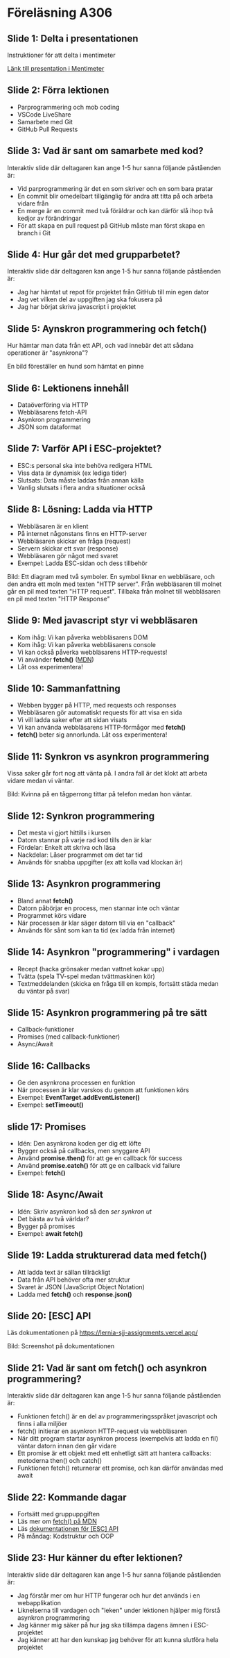 # Föreläsning A306

## Slide 1: Delta i presentationen
Instruktioner för att delta i mentimeter

[Länk till presentation i Mentimeter](https://www.menti.com/almbeu1k2ig2)

## Slide 2: Förra lektionen
* Parprogrammering och mob coding
* VSCode LiveShare
* Samarbete med Git
* GitHub Pull Requests

## Slide 3: Vad är sant om samarbete med kod?
Interaktiv slide där deltagaren kan ange 1-5 hur sanna följande påståenden är:

* Vid parprogrammering är det en som skriver och en som bara pratar
* En commit blir omedelbart tillgänglig för andra att titta på och arbeta vidare från
* En merge är en commit med två föräldrar och kan därför slå ihop två kedjor av förändringar
* För att skapa en pull request på GitHub måste man först skapa en branch i Git

## Slide 4: Hur går det med grupparbetet?
Interaktiv slide där deltagaren kan ange 1-5 hur sanna följande påståenden är:

* Jag har hämtat ut repot för projektet från GitHub till min egen dator
* Jag vet vilken del av uppgiften jag ska fokusera på
* Jag har börjat skriva javascript i projektet

## Slide 5: Aynskron programmering och fetch()
Hur hämtar man data från ett API, och vad innebär det att sådana operationer är "asynkrona"?

En bild föreställer en hund som hämtat en pinne

## Slide 6: Lektionens innehåll
* Dataöverföring via HTTP
* Webbläsarens fetch-API
* Asynkron programmering
* JSON som dataformat

## Slide 7: Varför API i ESC-projektet?
* ESC:s personal ska inte behöva redigera HTML
* Viss data är dynamisk (ex lediga tider)
* Slutsats: Data måste laddas från annan källa
* Vanlig slutsats i flera andra situationer också

## Slide 8: Lösning: Ladda via HTTP
* Webbläsaren är en klient
* På internet någonstans finns en HTTP-server
* Webbläsaren skickar en fråga (request)
* Servern skickar ett svar (response)
* Webbläsaren gör något med svaret
* Exempel: Ladda ESC-sidan och dess tillbehör

Bild: Ett diagram med två symboler. En symbol liknar en webbläsare, och den andra ett moln med texten "HTTP server". Från webbläsaren till molnet går en pil med texten "HTTP request". Tillbaka från molnet till webbläsaren en pil med texten "HTTP Response"

## Slide 9: Med javascript styr vi webbläsaren
* Kom ihåg: Vi kan påverka webbläsarens DOM
* Kom ihåg: Vi kan påverka webbläsarens console
* Vi kan också påverka webbläsarens HTTP-requests!
* Vi använder **fetch()** ([MDN](https://developer.mozilla.org/en-US/docs/Web/API/Fetch_API))
* Låt oss experimentera!

## Slide 10: Sammanfattning
* Webben bygger på HTTP, med requests och responses
* Webbläsaren gör automatiskt requests för att visa en sida
* Vi vill ladda saker efter att sidan visats
* Vi kan använda webbläsarens HTTP-förmågor med **fetch()**
* **fetch()** beter sig annorlunda. Låt oss experimentera!

## Slide 11: Synkron vs asynkron programmering
Vissa saker går fort nog att vänta på. I andra fall är det klokt att arbeta vidare medan vi väntar.

Bild: Kvinna på en tågperrong tittar på telefon medan hon väntar.

## Slide 12: Synkron programmering
* Det mesta vi gjort hittills i kursen
* Datorn stannar på varje rad kod tills den är klar
* Fördelar: Enkelt att skriva och läsa
* Nackdelar: Låser programmet om det tar tid
* Används för snabba uppgifter (ex att kolla vad klockan är)

## Slide 13: Asynkron programmering
* Bland annat **fetch()**
* Datorn påbörjar en process, men stannar inte och väntar
* Programmet körs vidare
* När processen är klar säger datorn till via en "callback"
* Används för sånt som kan ta tid (ex ladda från internet)

## Slide 14: Asynkron "programmering" i vardagen
* Recept (hacka grönsaker medan vattnet kokar upp)
* Tvätta (spela TV-spel medan tvättmaskinen kör)
* Textmeddelanden (skicka en fråga till en kompis, fortsätt städa medan du väntar på svar)

## Slide 15: Asynkron programmering på tre sätt
* Callback-funktioner
* Promises (med callback-funktioner)
* Async/Await

## Slide 16: Callbacks
* Ge den asynkrona processen en funktion
* När processen är klar varskos du genom att funktionen körs
* Exempel: **EventTarget.addEventListener()**
* Exempel: **setTimeout()**

## slide 17: Promises
* Idén: Den asynkrona koden ger dig ett löfte
* Bygger också på callbacks, men snyggare API
* Använd **promise.then()** för att ge en callback för success
* Använd **promise.catch()** för att ge en callback vid failure
* Exempel: **fetch()**

## Slide 18: Async/Await
* Idén: Skriv asynkron kod så den *ser synkron ut*
* Det bästa av två världar?
* Bygger på promises
* Exempel: **await fetch()**

## Slide 19: Ladda strukturerad data med fetch()
* Att ladda text är sällan tillräckligt
* Data från API behöver ofta mer struktur
* Svaret är JSON (JavaScript Object Notation)
* Ladda med **fetch()** och **response.json()**

## Slide 20: [ESC] API
Läs dokumentationen på https://lernia-sjj-assignments.vercel.app/

Bild: Screenshot på dokumentationen

## Slide 21: Vad är sant om fetch() och asynkron programmering?
Interaktiv slide där deltagaren kan ange 1-5 hur sanna följande påståenden är:

* Funktionen fetch() är en del av programmeringsspråket javascript och finns i alla miljöer
* fetch() initierar en asynkron HTTP-request via webbläsaren
* När ditt program startar asynkron process (exempelvis att ladda en fil) väntar datorn innan den går vidare
* Ett promise är ett objekt med ett enhetligt sätt att hantera callbacks: metoderna then() och catch()
* Funktionen fetch() returnerar ett promise, och kan därför användas med await

## Slide 22: Kommande dagar
* Fortsätt med gruppuppgiften
* Läs mer om [fetch() på MDN](https://developer.mozilla.org/en-US/docs/Web/API/Fetch_API)
* Läs [dokumentationen för [ESC] API](https://lernia-sjj-assignments.vercel.app/)
* På måndag: Kodstruktur och OOP

## Slide 23: Hur känner du efter lektionen?
Interaktiv slide där deltagaren kan ange 1-5 hur sanna följande påståenden är:

* Jag förstår mer om hur HTTP fungerar och hur det används i en webapplikation
* Liknelserna till vardagen och "leken" under lektionen hjälper mig förstå asynkron programmering
* Jag känner mig säker på hur jag ska tillämpa dagens ämnen i ESC-projektet
* Jag känner att har den kunskap jag behöver för att kunna slutföra hela projektet